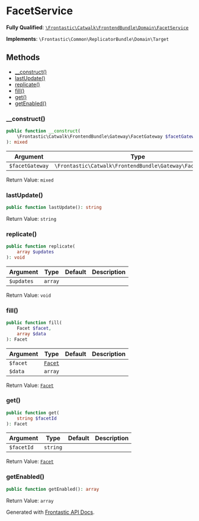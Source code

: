 #  FacetService

**Fully Qualified**: [`\Frontastic\Catwalk\FrontendBundle\Domain\FacetService`](../../../../src/php/FrontendBundle/Domain/FacetService.php)

**Implements**: `\Frontastic\Common\ReplicatorBundle\Domain\Target`

## Methods

* [__construct()](#__construct)
* [lastUpdate()](#lastupdate)
* [replicate()](#replicate)
* [fill()](#fill)
* [get()](#get)
* [getEnabled()](#getenabled)

### __construct()

```php
public function __construct(
    \Frontastic\Catwalk\FrontendBundle\Gateway\FacetGateway $facetGateway
): mixed
```

Argument|Type|Default|Description
--------|----|-------|-----------
`$facetGateway`|`\Frontastic\Catwalk\FrontendBundle\Gateway\FacetGateway`||

Return Value: `mixed`

### lastUpdate()

```php
public function lastUpdate(): string
```

Return Value: `string`

### replicate()

```php
public function replicate(
    array $updates
): void
```

Argument|Type|Default|Description
--------|----|-------|-----------
`$updates`|`array`||

Return Value: `void`

### fill()

```php
public function fill(
    Facet $facet,
    array $data
): Facet
```

Argument|Type|Default|Description
--------|----|-------|-----------
`$facet`|[`Facet`](Facet.md)||
`$data`|`array`||

Return Value: [`Facet`](Facet.md)

### get()

```php
public function get(
    string $facetId
): Facet
```

Argument|Type|Default|Description
--------|----|-------|-----------
`$facetId`|`string`||

Return Value: [`Facet`](Facet.md)

### getEnabled()

```php
public function getEnabled(): array
```

Return Value: `array`

Generated with [Frontastic API Docs](https://github.com/FrontasticGmbH/apidocs).
